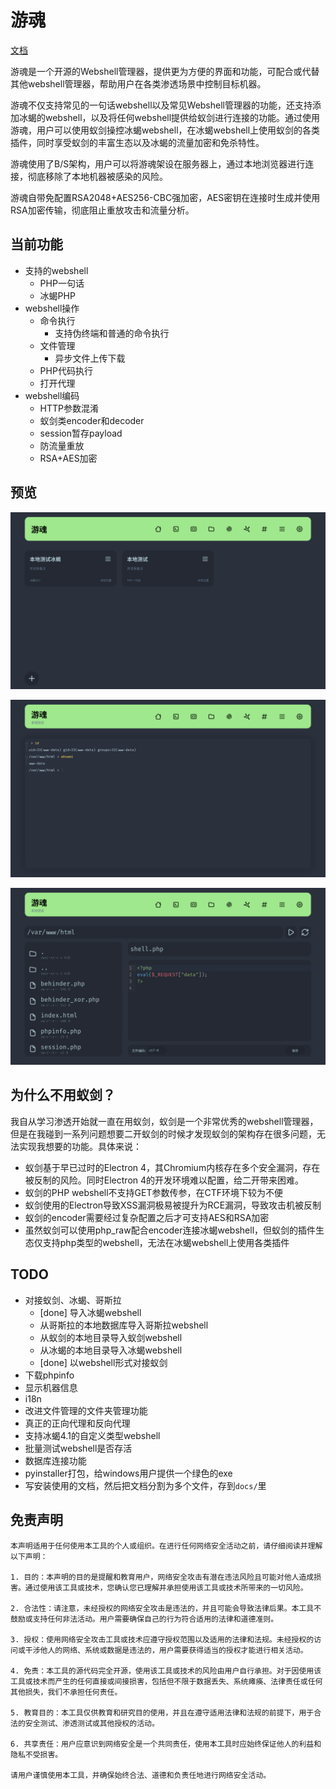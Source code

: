 # 游魂

[文档](./docs.md)

游魂是一个开源的Webshell管理器，提供更为方便的界面和功能，可配合或代替其他webshell管理器，帮助用户在各类渗透场景中控制目标机器。

游魂不仅支持常见的一句话webshell以及常见Webshell管理器的功能，还支持添加冰蝎的webshell，以及将任何webshell提供给蚁剑进行连接的功能。通过使用游魂，用户可以使用蚁剑操控冰蝎webshell，在冰蝎webshell上使用蚁剑的各类插件，同时享受蚁剑的丰富生态以及冰蝎的流量加密和免杀特性。

游魂使用了B/S架构，用户可以将游魂架设在服务器上，通过本地浏览器进行连接，彻底移除了本地机器被感染的风险。

游魂自带免配置RSA2048+AES256-CBC强加密，AES密钥在连接时生成并使用RSA加密传输，彻底阻止重放攻击和流量分析。

## 当前功能

- 支持的webshell
  - PHP一句话
  - 冰蝎PHP
- webshell操作
  - 命令执行
    - 支持伪终端和普通的命令执行
  - 文件管理
    - 异步文件上传下载
  - PHP代码执行
  - 打开代理
  <!-- - 查看基本信息 -->
  <!-- - 下载phpinfo -->
- webshell编码
  - HTTP参数混淆
  - 蚁剑类encoder和decoder
  - session暂存payload
  - 防流量重放
  - RSA+AES加密

## 预览

![preview](assets/preview-homepage.png)

![preview](assets/preview-terminal.png)

![preview](assets/preview-files.png)

## 为什么不用蚁剑？

我自从学习渗透开始就一直在用蚁剑，蚁剑是一个非常优秀的webshell管理器，但是在我碰到一系列问题想要二开蚁剑的时候才发现蚁剑的架构存在很多问题，无法实现我想要的功能。具体来说：

- 蚁剑基于早已过时的Electron 4，其Chromium内核存在多个安全漏洞，存在被反制的风险。同时Electron 4的开发环境难以配置，给二开带来困难。
- 蚁剑的PHP webshell不支持GET参数传参，在CTF环境下较为不便
- 蚁剑使用的Electron导致XSS漏洞极易被提升为RCE漏洞，导致攻击机被反制
- 蚁剑的encoder需要经过复杂配置之后才可支持AES和RSA加密
- 虽然蚁剑可以使用php_raw配合encoder连接冰蝎webshell，但蚁剑的插件生态仅支持php类型的webshell，无法在冰蝎webshell上使用各类插件

## TODO

- 对接蚁剑、冰蝎、哥斯拉
  - [done] 导入冰蝎webshell
  - 从哥斯拉的本地数据库导入哥斯拉webshell
  - 从蚁剑的本地目录导入蚁剑webshell
  - 从冰蝎的本地目录导入冰蝎webshell
  - [done] 以webshell形式对接蚁剑
- 下载phpinfo
- 显示机器信息
- i18n
- 改进文件管理的文件夹管理功能
- 真正的正向代理和反向代理
- 支持冰蝎4.1的自定义类型webshell
- 批量测试webshell是否存活
- 数据库连接功能
- pyinstaller打包，给windows用户提供一个绿色的exe
- 写安装使用的文档，然后把文档分割为多个文件，存到`docs/`里

## 免责声明

```
本声明适用于任何使用本工具的个人或组织。在进行任何网络安全活动之前，请仔细阅读并理解以下声明：

1. 目的：本声明的目的是提醒和教育用户，网络安全攻击有潜在违法风险且可能对他人造成损害。通过使用该工具或技术，您确认您已理解并承担使用该工具或技术所带来的一切风险。

2. 合法性：请注意，未经授权的网络安全攻击是违法的，并且可能会导致法律后果。本工具不鼓励或支持任何非法活动。用户需要确保自己的行为符合适用的法律和道德准则。

3. 授权：使用网络安全攻击工具或技术应遵守授权范围以及适用的法律和法规。未经授权的访问或干涉他人的网络、系统或数据是违法的，用户需要获得适当的授权才能进行相关活动。

4. 免责：本工具的源代码完全开源，使用该工具或技术的风险由用户自行承担。对于因使用该工具或技术而产生的任何直接或间接损害，包括但不限于数据丢失、系统瘫痪、法律责任或任何其他损失，我们不承担任何责任。

5. 教育目的：本工具仅供教育和研究目的使用，并且在遵守适用法律和法规的前提下，用于合法的安全测试、渗透测试或其他授权的活动。

6. 共享责任：用户应意识到网络安全是一个共同责任，使用本工具时应始终保证他人的利益和隐私不受损害。

请用户谨慎使用本工具，并确保始终合法、道德和负责任地进行网络安全活动。
```